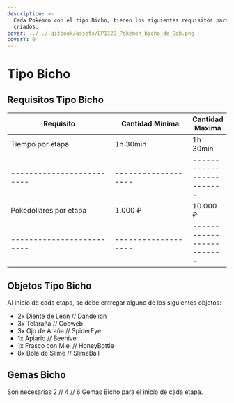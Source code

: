 ```yaml
---
description: >-
  Cada Pokémon con el tipo Bicho, tienen los siguientes requisitos para ser
  criados.
cover: ../../.gitbook/assets/EP1120_Pokémon_bicho_de_Goh.png
coverY: 0
---
```


# Tipo Bicho

## Requisitos Tipo Bicho

<table><thead><tr><th width="240">Requisito</th><th width="174.33333333333331">Cantidad Minima</th><th>Cantidad Maxima</th></tr></thead><tbody><tr><td>Tiempo por etapa</td><td>1h 30min</td><td>1h 30min</td></tr><tr><td>-------------------------</td><td>-------------------</td><td>-------------------------</td></tr><tr><td>Pokedollares por etapa</td><td>1.000 ₽</td><td>10.000 ₽</td></tr><tr><td>-------------------------</td><td>-------------------</td><td>-------------------------</td></tr></tbody></table>

## Objetos Tipo Bicho

Al inicio de cada etapa, se debe entregar alguno de los siguientes objetos:

* 2x Diente de Leon // Dandelion
* 3x Telaraña // Cobweb
* 3x Ojo de Araña // SpiderEye
* 1x Apiario // Beehive
* 1x Frasco con Miel // HoneyBottle
* 8x Bola de Slime // SlimeBall

## Gemas Bicho

Son necesarias 2 // 4 // 6 Gemas Bicho para el inicio de cada etapa.
